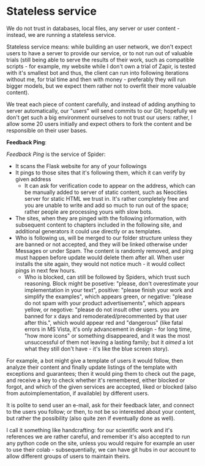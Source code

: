 # Stateless service

We do not trust in databases, local files, any server or user content - instead, we are running a stateless service.

Stateless service means: while building an user network, we don't expect users to have a server to provide our service, or to not run out of valuable trials (still being able to serve the results of their work, such as compatible scripts - for example, my website while I don't own a trial of Zapir, is tested with it's smallest bot and thus, the client can run into following iterations without me, for trial time and then with money - preferably they will run bigger models, but we expect them rather not to overfit their more valuable content).

We treat each piece of content carefully, and instead of adding anything to server automatically, our "users" will send commits to our Git; hopefully we don't get such a big environment ourselves to not trust our users: rather, I allow some 20 users initially and expect others to fork the content and be responsible on their user bases.

__Feedback Ping__:

_Feedback Ping_ is the service of Spider:
- It scans the Flask website for any of your followings
- It pings to those sites that it's following them, which it can verify by given address
  - It can ask for verification code to appear on the address, which can be manually added
    to server of static content, such as Neocities server for static HTML we trust in. It's rather completely free and you are unable to write and add so much to run out of the space; rather people are processing yours with slow bots.
- The sites, when they are pinged with the following information, with subsequent content to chapters included in the following site, and additional generators it could use directly or as templates.
- Who is following us, will be merged to our folder structure unless they are banned or not accepted, and they will be linked otherwise under Messages or under Spam. The content is randomly removed, and ping must happen before update would delete them after all. When user installs the site again, they would not notice much - it would collect pings in next few hours.
  - Who is blocked, can still be followed by Spiders, which trust such reasoning. Block might be posetive: "please, don't overestimate your implementation in your text", positive: "please finish your work and simplify the examples", which appears green, or negative: "please do not spam with your product advertisements", which appears yellow, or negotive: "please do not insult other users. you are banned for x days and remoderated/precommented by that user after this.", which would appear red and "dangerous" (like fatal errors in MS Vista, it's only advancement in design - for long time, "how more icons" or something disappeared, and it was the most unsuccessful of them not leaving a lasting family; but it _aimed_ a lot what they still don't have - it's like the blue screen story).

For example, a bot might give a template of users it would follow, then analyze their content and finally update listings of the template with exceptions and guarantees; then it would ping them to check out the page, and receive a key to check whether it's remembered, either blocked or forgot, and which of the given services are accepted, liked or blocked (also from autoimplementation, if available) by different users.

It is polite to send user an e-mail, ask for their feedback later, and connect to the users you follow; or then, to not be so interested about your content, but rather the possibility (also quite zen if eventually done as well).

I call it something like handcrafting: for our scientific work and it's references we are rather careful, and remember it's also accepted to run any python code on the site, unless you would require for example an user to use their colab - subsequentially, we can have git hubs in our account to allow different groups of users to maintain theirs.